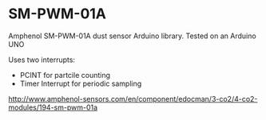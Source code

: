# SM-PWM-01A
Amphenol SM-PWM-01A dust sensor Arduino library.
Tested on an Arduino UNO

Uses two interrupts:
- PCINT for partcile counting
- Timer Interrupt for periodic sampling

http://www.amphenol-sensors.com/en/component/edocman/3-co2/4-co2-modules/194-sm-pwm-01a
